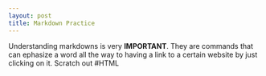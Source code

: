 ```yaml
---
layout: post 
title: Markdown Practice
---
```

Understanding markdowns is very __IMPORTANT__. They are commands that can ephasize a word all the way to having a link to a 
certain website by just clicking on it. Scratch out #HTML
